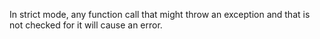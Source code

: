 In strict mode, any function call that might throw an exception
and that is not checked for it will cause an error.


